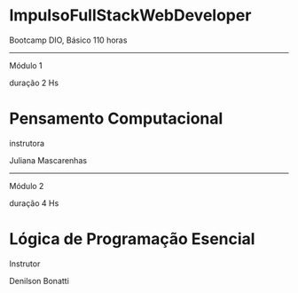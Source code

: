 # ImpulsoFullStackWebDeveloper
Bootcamp DIO, Básico 110 horas


--------------------------
Módulo 1

duração 2 Hs
# Pensamento Computacional

instrutora

Juliana Mascarenhas

--------------------------
Módulo 2

duração 4 Hs
# Lógica de Programação Esencial

Instrutor

Denilson Bonatti
